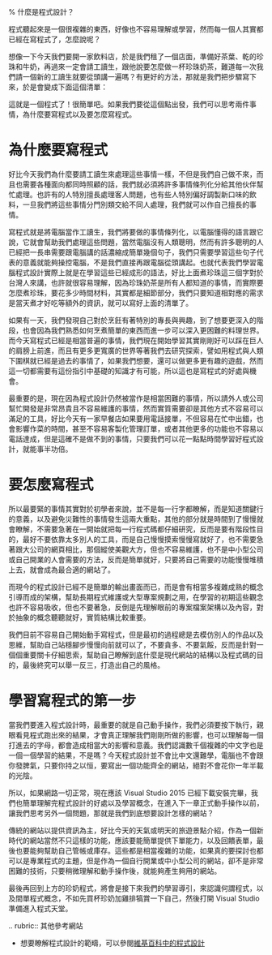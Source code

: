% 什麼是程式設計？

程式聽起來是一個很複雜的東西，好像也不容易理解或學習，然而每一個人其實都已經在寫程式了，怎麼說呢？

想像一下今天我們要開一家飲料店，於是我們租了一個店面，準備好茶葉、乾的珍珠和牛奶，再過來一定會請工讀生，跟他說要怎麼做一杯珍珠奶茶，難道每一次我們請一個新的工讀生就要從頭講一遍嗎？有更好的方法，那就是我們把步驟寫下來，於是會變成下面這個清單：

<script data-gist-id="9574f52eb2eab7e9dfe77452bcf23581" data-gist-file="bubble_tea.txt" gist-enable-cache="true"></script>

這就是一個程式了！很簡單吧。如果我們要從這個點出發，我們可以思考兩件事情，為什麼要寫程式以及要怎麼寫程式。


# 為什麼要寫程式

好比今天我們為什麼要請工讀生來處理這些事情一樣，不但是我們自己做不來，而且也需要各種面向都同時照顧的話，我們就必須將許多事情條列化分給其他伙伴幫忙處理。也許有的人特別擅長處理客人問題，也有些人特別偏好調製新口味的飲料，一旦我們將這些事情分門別類交給不同人處理，我們就可以作自己擅長的事情。

寫程式就是將電腦當作工讀生，我們將要做的事情條列化，以電腦懂得的語言跟它說，它就會幫助我們處理這些問題，當然電腦沒有人類聰明，然而有許多聰明的人已經把一長串需要跟電腦講的話濃縮成簡單幾個句子，我們只需要學習這些句子代表的意義就能夠操控電腦，不是我們直接再跟電腦從頭講起。也就代表我們學習電腦程式設計實際上就是在學習這些已經成形的語法，好比上面煮珍珠這三個字對於台灣人來講，也許就很容易理解，因為珍珠奶茶是所有人都知道的事情，而實際要怎麼煮珍珠，要花多少時間材料，其實都是細節部分，我們只要知道相對應的需求是當天煮才好吃等額外的資訊，就可以寫好上面的清單了。

如果有一天，我們發現自己對於烹飪有著特別的專長與興趣，到了想要更深入的階段，也會因為我們熟悉如何烹煮簡單的東西而進一步可以深入更困難的料理世界。而今天寫程式已經是相當普遍的事情，我們現在開始學習其實剛剛好可以踩在巨人的肩膀上前進，而且有更多更寬廣的世界等著我們去研究探索，譬如用程式與人類下圍棋就已經是過去的事情了，如果我們想要，還可以做更多更有趣的遊戲，然而這一切都需要有這份指引中基礎的知識才有可能，所以這也是寫程式的好處與機會。

最重要的是，現在因為程式設計仍然被當作是相當困難的事情，所以請外人或公司幫忙開發是非常昂貴且不容易維護的事情，然而實質需要卻是其他方式不容易可以滿足的工具，好比今天有一家早餐店如果要用電話接單，不但容易在忙中出錯，也會影響作菜的時間，甚至不容易客製化管理訂單，或者其他更多的功能也不容易以電話達成，但是這確不是做不到的事情，只要我們可以花一點點時間學習好程式設計，就能事半功倍。


# 要怎麼寫程式

所以最要緊的事情其實對於初學者來說，並不是每一行字都瞭解，而是知道關鍵行的意義，以及避免災難性的事情發生這兩大重點，其他的部分就是時間到了慢慢就會瞭解，不需要急著在一開始就把每一行程式碼都仔細研究，反而是要有階段性目的，最好不要依靠太多別人的工具，而是自己慢慢摸索慢慢寫就好了，也不需要急著跟大公司的網頁相比，那個縱使美觀大方，但也不容易維護，也不是中小型公司或自己開業的人會需要的方法，反而是簡單就好，只要將自己需要的功能慢慢堆積上去，就會成為最合適的網站了。

而現今的程式設計已經不是簡單的輸出畫面而已，而是會有相當多複雜成熟的概念引導而成的架構，幫助長期程式維護或大型專案規劃之用，在學習的初期這些觀念也許不容易吸收，但也不要著急，反倒是先理解眼前的專案檔案架構以及內容，對於抽象的概念聽聽就好，實質結構比較重要。

我們目前不容易自己開始動手寫程式，但是最初的過程總是去模仿別人的作品以及思維，幫助自己站穩腳步慢慢向前就可以了，不要貪多、不要氣餒，反而是針對一個個重要關卡仔細思索，幫助自己瞭解到底什麼是現代網站的結構以及程式碼的目的，最後終究可以舉一反三，打造出自己的風格。


# 學習寫程式的第一步

當我們要進入程式設計時，最重要的就是自己動手操作，我們必須要按下執行，親眼看見程式跑出來的結果，才會真正理解我們剛剛所做的影響，也可以理解每一個打進去的字母，都會造成相當大的影響和意義。我們認識數千個複雜的中文字也是一個一個學習的結果，不是嗎？今天程式設計並不會比中文還難學，電腦也不會跟你發脾氣，只要你持之以恒，要寫出一個功能齊全的網站，絕對不會花你一年半載的光陰。

所以，如果網路一切正常，現在應該 Visual Studio 2015 已經下載安裝完畢，我們也簡單理解完程式設計的好處以及學習概念，在進入下一章正式動手操作以前，讓我們思考另外一個問題，那就是我們到底想要設計怎樣的網站？

傳統的網站以提供資訊為主，好比今天的天氣或明天的旅遊景點介紹，作為一個新時代的網站當然不只這樣的功能，應該要能簡單提供下單能力，以及回饋表單，最後也要能夠幫助自己管帳或庫存。這些都是相當複雜的功能，如果真的要探討也都可以是專業程式的主題，但是作為一個自行開業或中小型公司的網站，卻不是非常困難的技術，只要稍微理解和動手操作後，就能夠產生夠用的網站。

最後再回到上方的珍奶程式，將會是接下來我們的學習導引，來認識何謂程式，以及間單程式概念，不如先買杯珍奶加雞排犒賞一下自己，然後打開 Visual Studio 準備進入程式天堂。

.. rubric:: 其他參考網站

- 想要瞭解程式設計的範疇，可以參閱[維基百科中的程式設計](https://zh.wikipedia.org/wiki/%E7%A8%8B%E5%BA%8F%E8%AE%BE%E8%AE%A1)
